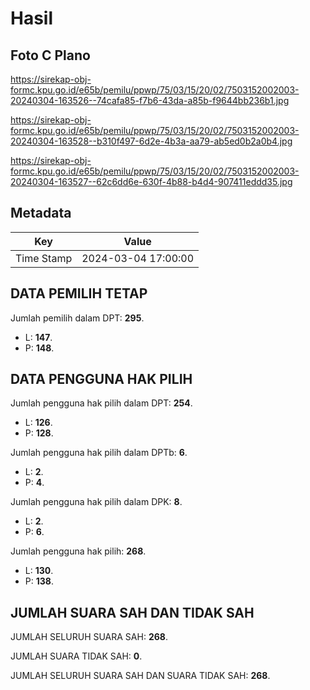 # Hasil

## Foto C Plano

https://sirekap-obj-formc.kpu.go.id/e65b/pemilu/ppwp/75/03/15/20/02/7503152002003-20240304-163526--74cafa85-f7b6-43da-a85b-f9644bb236b1.jpg

https://sirekap-obj-formc.kpu.go.id/e65b/pemilu/ppwp/75/03/15/20/02/7503152002003-20240304-163528--b310f497-6d2e-4b3a-aa79-ab5ed0b2a0b4.jpg

https://sirekap-obj-formc.kpu.go.id/e65b/pemilu/ppwp/75/03/15/20/02/7503152002003-20240304-163527--62c6dd6e-630f-4b88-b4d4-907411eddd35.jpg


## Metadata

| Key        | Value               |
| ---------- | ------------------- |
| Time Stamp | 2024-03-04 17:00:00 |


## DATA PEMILIH TETAP

Jumlah pemilih dalam DPT: **295**.
 * L: **147**.
 * P: **148**.

## DATA PENGGUNA HAK PILIH

Jumlah pengguna hak pilih dalam DPT: **254**.
 * L: **126**.
 * P: **128**.

Jumlah pengguna hak pilih dalam DPTb: **6**.
 * L: **2**.
 * P: **4**.

Jumlah pengguna hak pilih dalam DPK: **8**.
 * L: **2**.
 * P: **6**.

Jumlah pengguna hak pilih: **268**.
 * L: **130**.
 * P: **138**.

## JUMLAH SUARA SAH DAN TIDAK SAH

JUMLAH SELURUH SUARA SAH: **268**.

JUMLAH SUARA TIDAK SAH: **0**.

JUMLAH SELURUH SUARA SAH DAN SUARA TIDAK SAH: **268**.


